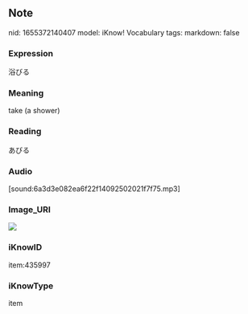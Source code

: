 ## Note
nid: 1655372140407
model: iKnow! Vocabulary
tags: 
markdown: false

### Expression
浴びる

### Meaning
take (a shower)

### Reading
あびる

### Audio
[sound:6a3d3e082ea6f22f14092502021f7f75.mp3]

### Image_URI
<img src="ce008d12b3797fc407004d3bf842bafe.jpg">

### iKnowID
item:435997

### iKnowType
item
